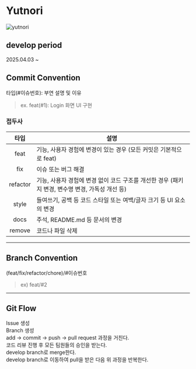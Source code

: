 # Yutnori 
![yutnori](https://github.com/user-attachments/assets/cc086cb2-c013-4077-97ad-ce6ba85cb1fd)


## develop period
2025.04.03 ~

## Commit Convention
타입(#이슈번호): 부연 설명 및 이유
> ex. feat(#1): Login 화면 UI 구현

### 접두사
|    타입    | 설명 |
|:--------:|--|
|   feat   | 기능, 사용자 경험에 변경이 있는 경우 (모든 커밋은 기본적으로 feat)|
|   fix    | 이슈 또는 버그 해결 |
| refactor | 기능, 사용자 경험에 변경 없이 코드 구조를 개선한 경우 (패키지 변경, 변수명 변경, 가독성 개선 등) |
|  style   | 들여쓰기, 공백 등 코드 스타일 또는 여백/글자 크기 등 UI 요소의 변경 |
|   docs   | 주석, README.md 등 문서의 변경 |
|  remove  | 코드나 파일 삭제 |

---
## Branch Convention
(feat/fix/refactor/chore)/#이슈번호

> ex) feat/#2

---
## Git Flow
Issue 생성
</br>
Branch 생성
</br>
add → commit → push → pull request 과정을 거친다.
</br>
코드 리뷰 진행 후 모든 팀원들의 승인을 받는다.
</br>
develop branch로 merge한다.
</br>
develop branch로 이동하여 pull을 받은 다음 위 과정을 반복한다.
